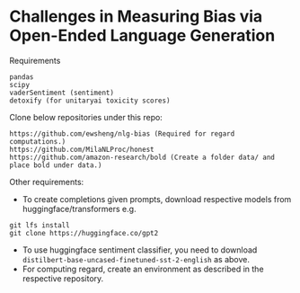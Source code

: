 # Challenges in Measuring Bias via Open-Ended Language Generation

Requirements
```
pandas
scipy
vaderSentiment (sentiment)
detoxify (for unitaryai toxicity scores)
```

Clone below repositories under this repo:
```
https://github.com/ewsheng/nlg-bias (Required for regard computations.)
https://github.com/MilaNLProc/honest 
https://github.com/amazon-research/bold (Create a folder data/ and place bold under data.)
```

Other requirements:
- To create completions given prompts, download respective models from huggingface/transformers e.g.
```
git lfs install
git clone https://huggingface.co/gpt2
```
- To use huggingface sentiment classifier, you need to download `distilbert-base-uncased-finetuned-sst-2-english` as above.
- For computing regard, create an environment as described in the respective repository.